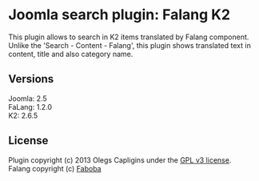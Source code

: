 # Joomla search plugin: Falang K2

This plugin allows to search in K2 items translated by Falang component.<br />
Unlike the 'Search - Content - Falang', this plugin shows translated text in content, title and also category name.

## Versions

Joomla: 2.5<br />
FaLang: 1.2.0<br />
K2:     2.6.5

## License

Plugin copyright (c) 2013 Olegs Capligins under the [GPL v3 license](http://www.gnu.org/licenses/gpl-3.0.html).
<br />Falang copyright (c) [Faboba](http://www.faboba.com)
